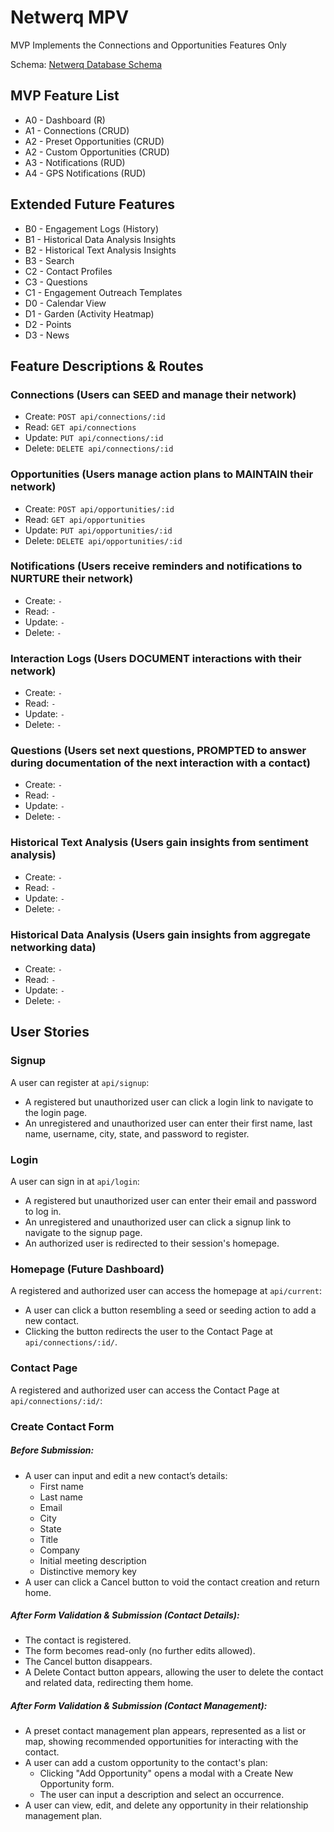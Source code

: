 # Netwerq MPV

MVP Implements the Connections and Opportunities Features Only

Schema: [Netwerq Database Schema](https://dbdiagram.io/d/Netwerq-67b8c162263d6cf9a007a6ba)

## MVP Feature List
- A0 - Dashboard (R)
- A1 - Connections (CRUD)  
- A2 - Preset Opportunities (CRUD)  
- A2 - Custom Opportunities (CRUD)  
- A3 - Notifications (RUD)  
- A4 - GPS Notifications (RUD)  

## Extended Future Features
- B0 - Engagement Logs (History)
- B1 - Historical Data Analysis Insights
- B2 - Historical Text Analysis Insights
- B3 - Search
- C2 - Contact Profiles
- C3 - Questions
- C1 - Engagement Outreach Templates
- D0 - Calendar View
- D1 - Garden (Activity Heatmap)
- D2 - Points
- D3 - News

## Feature Descriptions & Routes
### Connections (Users can SEED and manage their network)
- Create: `POST api/connections/:id`
- Read: `GET api/connections`
- Update: `PUT api/connections/:id`
- Delete: `DELETE api/connections/:id`

### Opportunities (Users manage action plans to MAINTAIN their network)
- Create: `POST api/opportunities/:id`
- Read: `GET api/opportunities`
- Update: `PUT api/opportunities/:id`
- Delete: `DELETE api/opportunities/:id`

### Notifications (Users receive reminders and notifications to NURTURE their network)
- Create: `-`
- Read: `-`
- Update: `-`
- Delete: `-`

### Interaction Logs (Users DOCUMENT interactions with their network)
- Create: `-`
- Read: `-`
- Update: `-`
- Delete: `-`

### Questions (Users set next questions, PROMPTED to answer during documentation of the next interaction with a contact)
- Create: `-`
- Read: `-`
- Update: `-`
- Delete: `-`

### Historical Text Analysis (Users gain insights from sentiment analysis)
- Create: `-`
- Read: `-`
- Update: `-`
- Delete: `-`

### Historical Data Analysis (Users gain insights from aggregate networking data)
- Create: `-`
- Read: `-`
- Update: `-`
- Delete: `-`

## User Stories

### Signup
A user can register at `api/signup`:
- A registered but unauthorized user can click a login link to navigate to the login page.
- An unregistered and unauthorized user can enter their first name, last name, username, city, state, and password to register.

### Login
A user can sign in at `api/login`:
- A registered but unauthorized user can enter their email and password to log in.
- An unregistered and unauthorized user can click a signup link to navigate to the signup page.
- An authorized user is redirected to their session's homepage.

### Homepage (Future Dashboard)
A registered and authorized user can access the homepage at `api/current`:
- A user can click a button resembling a seed or seeding action to add a new contact.
- Clicking the button redirects the user to the Contact Page at `api/connections/:id/`.

### Contact Page
A registered and authorized user can access the Contact Page at `api/connections/:id/`:

### Create Contact Form

##### Before Submission:
- A user can input and edit a new contact’s details:
  - First name
  - Last name
  - Email
  - City
  - State
  - Title
  - Company
  - Initial meeting description
  - Distinctive memory key
- A user can click a Cancel button to void the contact creation and return home.

##### After Form Validation & Submission (Contact Details):
- The contact is registered.
- The form becomes read-only (no further edits allowed).
- The Cancel button disappears.
- A Delete Contact button appears, allowing the user to delete the contact and related data, redirecting them home.

##### After Form Validation & Submission (Contact Management):
- A preset contact management plan appears, represented as a list or map, showing recommended opportunities for interacting with the contact.
- A user can add a custom opportunity to the contact's plan:
  - Clicking "Add Opportunity" opens a modal with a Create New Opportunity form.
  - The user can input a description and select an occurrence.
- A user can view, edit, and delete any opportunity in their relationship management plan.
